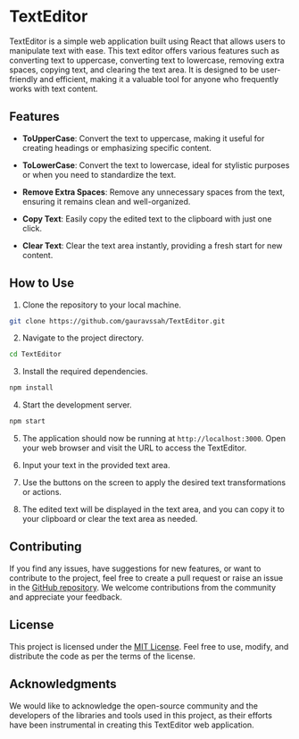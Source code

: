 # TextEditor

TextEditor is a simple web application built using React that allows users to manipulate text with ease. This text editor offers various features such as converting text to uppercase, converting text to lowercase, removing extra spaces, copying text, and clearing the text area. It is designed to be user-friendly and efficient, making it a valuable tool for anyone who frequently works with text content.

## Features

- **ToUpperCase**: Convert the text to uppercase, making it useful for creating headings or emphasizing specific content.

- **ToLowerCase**: Convert the text to lowercase, ideal for stylistic purposes or when you need to standardize the text.

- **Remove Extra Spaces**: Remove any unnecessary spaces from the text, ensuring it remains clean and well-organized.

- **Copy Text**: Easily copy the edited text to the clipboard with just one click.

- **Clear Text**: Clear the text area instantly, providing a fresh start for new content.

## How to Use

1. Clone the repository to your local machine.

```bash
git clone https://github.com/gauravssah/TextEditor.git
```

2. Navigate to the project directory.

```bash
cd TextEditor
```

3. Install the required dependencies.

```bash
npm install
```

4. Start the development server.

```bash
npm start
```

5. The application should now be running at `http://localhost:3000`. Open your web browser and visit the URL to access the TextEditor.

6. Input your text in the provided text area.

7. Use the buttons on the screen to apply the desired text transformations or actions.

8. The edited text will be displayed in the text area, and you can copy it to your clipboard or clear the text area as needed.

## Contributing

If you find any issues, have suggestions for new features, or want to contribute to the project, feel free to create a pull request or raise an issue in the [GitHub repository](https://github.com/gauravssah/TextEditor). We welcome contributions from the community and appreciate your feedback.

## License

This project is licensed under the [MIT License](https://github.com/gauravssah/TextEditor/blob/main/LICENSE). Feel free to use, modify, and distribute the code as per the terms of the license.

## Acknowledgments

We would like to acknowledge the open-source community and the developers of the libraries and tools used in this project, as their efforts have been instrumental in creating this TextEditor web application.
